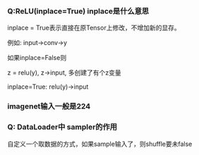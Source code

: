 ### Q:ReLU(inplace=True) inplace是什么意思

inplace = True表示直接在原Tensor上修改，不增加新的显存。

例如:
input->conv->y

如果inplace=False则

z = relu(y), z->input, 多创建了有个z变量

inplace=True: relu(y)->input

### imagenet输入一般是224


### Q: DataLoader中 sampler的作用
自定义一个取数据的方式，如果sample输入了，则shuffle要未false
